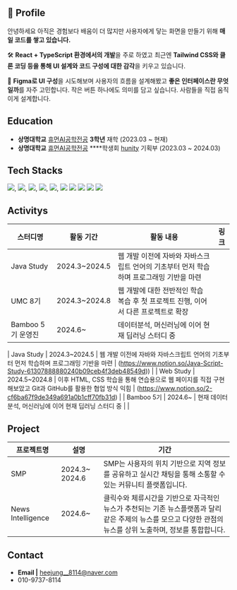 ## 🙌 Profile
 안녕하세요 아직은 경험보다 배움이 더 많지만 사용자에게 닿는 화면을 만들기 위해 **매일 코드를 쌓고 있습니다.**

🛠️ **React + TypeScript 환경에서의 개발**을 주로 하였고 최근엔 **Tailwind CSS와 클론 코딩 등을 통해 UI 설계와 코드 구성에 대한 감각**을 키우고 있습니다.

🎨 **Figma로 UI 구성**을 시도해보며 사용자의 흐름을 설계해봤고 **좋은 인터페이스란 무엇일까**를 자주 고민합니다. 작은 버튼 하나에도 의미를 담고 싶습니다.  사람들을 직접 움직이게 설계합니다.





## Education
- **상명대학교** [휴먼AI공학전공](https://hi.smu.ac.kr/hi/index.do) **3학년** 재학 (2023.03 ~ 현재)
- **상명대학교**  [휴먼AI공학전공](https://hi.smu.ac.kr/hi/index.do) ****학생회 [hunity](https://www.instagram.com/smu_hunity?igsh=NjhrcnRoc3NxaHF6) 기획부 (2023.03 ~ 2024.03)





  
## Tech Stacks


 <img src="https://img.shields.io/badge/Python-3776AB?style=flat&logo=Python&logoColor=white" />,
 <img src="https://img.shields.io/badge/java-4B4B77?style=flat&logo=java&logoColor=white" />,
 <img src="https://img.shields.io/badge/javascript-F7DF1E?style=flat&logo=javascript&logoColor=white" />,
   <img src="https://img.shields.io/badge/HTML-E34F26?style=flat&logo=html5&logoColor=white" />,
  <img src="https://img.shields.io/badge/CSS-663399?style=flat&logo=CSS&logoColor=white" />,
  <img src="https://img.shields.io/badge/React-61DAFB?style=flat&logo=React&logoColor=white" />
    <img src="https://img.shields.io/badge/typescript-007AAC?style=flat&logo=typescript&logoColor=white" />
        <img src="https://img.shields.io/badge/tailwindcss-06B6D4?style=flat&logo=tailwindcss&logoColor=white" />
        <img src="https://img.shields.io/badge/vite-F16728?style=flat&logo=vite&logoColor=white" />
         <img src="https://img.shields.io/badge/axios-DF0000?style=flat&logo=axios&logoColor=white" />


      
  
## Activitys
| 스터디명 |  활동 기간  | 활동 내용 | 링크
|---------------|------|-----------|----------------|
| Java Study | 2024.3~2024.5 | 웹 개발 이전에 자바와 자바스크립트 언어의 기초부터 먼저 학습하며 프로그래밍 기반을 마련 | 
| UMC 8기 | 2024.3~2024.8 | 웹 개발에 대한 전반적인 학습 복습 후 첫 프로젝트 진행, 이어서 다른 프로젝트로 확장  |
| Bamboo 5기 운영진 | 2024.6~ |  데이터분석, 머신러닝에 이어 현재 딥러닝 스터디 중 |  


| Java Study | 2024.3~2024.5 | 웹 개발 이전에 자바와 자바스크립트 언어의 기초부터 먼저 학습하며 프로그래밍 기반을 마련 | (https://www.notion.so/Java-Script-Study-61307888880240b09ceb4f3deb48549d)) |
| Web Study | 2024.5~2024.8 |  이후 HTML, CSS 학습을 통해 연습용으로 웹 페이지를 직접 구현해보았고 Git과 GitHub를 활용한 협업 방식 익힘 | (https://www.notion.so/2-cf6ba67f9de349a691a0b1cff70fb31d) |
| Bamboo 5기 | 2024.6~ | 현재 데이터분석, 머신러닝에 이어 현재 딥러닝 스터디 중 |  |



## Project
| 프로젝트명 |  설명  | 기간 |
|------------|----------|--------
| SMP | 2024.3~ 2024.6 | SMP는 사용자의 위치 기반으로 지역 정보를 공유하고 실시간 채팅을 통해 소통할 수 있는 커뮤니티 플랫폼입니다. |
| News Intelligence | 2024.6~  | 클릭수와 체류시간을 기반으로 자극적인 뉴스가 추천되는 기존 뉴스플랫폼과 달리 같은 주제의 뉴스를 모으고 다양한 관점의 뉴스를 상위 노출하며, 정보를 통합합니다. |



## Contact
- **Email |** heejung__8114@naver.com
- 010-9737-8114
